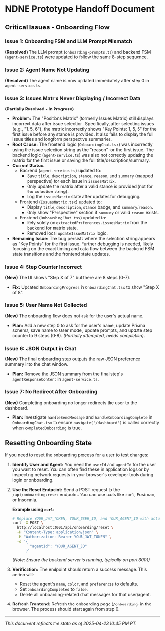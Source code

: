 # NDNE Prototype Handoff Document

## Critical Issues - Onboarding Flow

### Issue 1: Onboarding FSM and LLM Prompt Mismatch
**(Resolved)** The LLM prompt (`onboarding-prompts.ts`) and backend FSM (`agent-service.ts`) were updated to follow the same 8-step sequence.

### Issue 2: Agent Name Not Updating
**(Resolved)** The agent name is now updated immediately after step 0 in `agent-service.ts`.

### Issue 3: Issues Matrix Never Displaying / Incorrect Data
**(Partially Resolved - In Progress)**
- **Problem:** The "Positions Matrix" (formerly Issues Matrix) still displays incorrect data after issue selection. Specifically, after selecting issues (e.g., "1, 5, 6"), the matrix incorrectly shows "Key Points: 1, 5, 6" for the first issue before any stance is provided. It also fails to display the full issue titles and longform perspective summaries.
- **Root Cause:** The frontend logic (`OnboardingChat.tsx`) was incorrectly using the issue selection string as the "reason" for the first issue. The backend logic (`agent-service.ts`) was also not correctly updating the matrix for the first issue or saving the full title/description/summary.
- **Current Status:**
    - Backend (`agent-service.ts`) updated to:
        - Save `title`, `description`, `stance`, `reason`, and `summary` (mapped perspective) for each issue in `issuesMatrix`.
        - Only update the matrix after a valid stance is provided (not for the selection string).
        - Log the `issuesMatrix` state after updates for debugging.
    - Frontend (`IssuesMatrix.tsx`) updated to:
        - Display `title`, `description`, `stance` badge, and `summary`/`reason`.
        - Only show "Perspective" section if `summary` or valid `reason` exists.
    - Frontend (`OnboardingChat.tsx`) updated to:
        - Rely solely on `extractedPreferences.issuesMatrix` from the backend for matrix state.
        - Removed local `updateIssueMatrix` logic.
- **Remaining Issue:** The bug persists where the selection string appears as "Key Points" for the first issue. Further debugging is needed, likely focusing on the exact timing and data flow between the backend FSM state transitions and the frontend state updates.

### Issue 4: Step Counter Incorrect
**(New)** The UI shows "Step X of 7" but there are 8 steps (0-7).
- **Fix:** Updated `OnboardingProgress` in `OnboardingChat.tsx` to show "Step X of 8".

### Issue 5: User Name Not Collected
**(New)** The onboarding flow does not ask for the user's actual name.
- **Plan:** Add a new step 0 to ask for the user's name, update Prisma schema, save name to User model, update prompts, and update step counter to 9 steps (0-8). *(Partially attempted, needs completion)*.

### Issue 6: JSON Output in Chat
**(New)** The final onboarding step outputs the raw JSON preference summary into the chat window.
- **Plan:** Remove the JSON summary from the final step's `agentResponseContent` in `agent-service.ts`.

### Issue 7: No Redirect After Onboarding
**(New)** Completing onboarding no longer redirects the user to the dashboard.
- **Plan:** Investigate `handleSendMessage` and `handleOnboardingComplete` in `OnboardingChat.tsx` to ensure `navigate('/dashboard')` is called correctly when `completedOnboarding` is true.

## Resetting Onboarding State

If you need to reset the onboarding process for a user to test changes:

1.  **Identify User and Agent:** You need the `userId` and `agentId` for the user you want to reset. You can often find these in application logs or by inspecting network requests in your browser's developer tools during login or onboarding.
2.  **Use the Reset Endpoint:** Send a POST request to the `/api/onboarding/reset` endpoint. You can use tools like `curl`, Postman, or Insomnia.

    **Example using `curl`:**
    ```bash
    # Replace YOUR_JWT_TOKEN, YOUR_USER_ID, and YOUR_AGENT_ID with actual values
    curl -X POST \
      http://localhost:3001/api/onboarding/reset \
      -H "Content-Type: application/json" \
      -H "Authorization: Bearer YOUR_JWT_TOKEN" \
      -d '{
            "agentId": "YOUR_AGENT_ID"
          }'
    ```
    *(Note: Ensure the backend server is running, typically on port 3001)*

3.  **Verification:** The endpoint should return a success message. This action will:
    *   Reset the agent's `name`, `color`, and `preferences` to defaults.
    *   Set `onboardingCompleted` to `false`.
    *   Delete all onboarding-related chat messages for that user/agent.
4.  **Refresh Frontend:** Refresh the onboarding page (`/onboarding`) in the browser. The process should start again from step 0.

---
*This document reflects the state as of 2025-04-23 10:45 PM PT.*